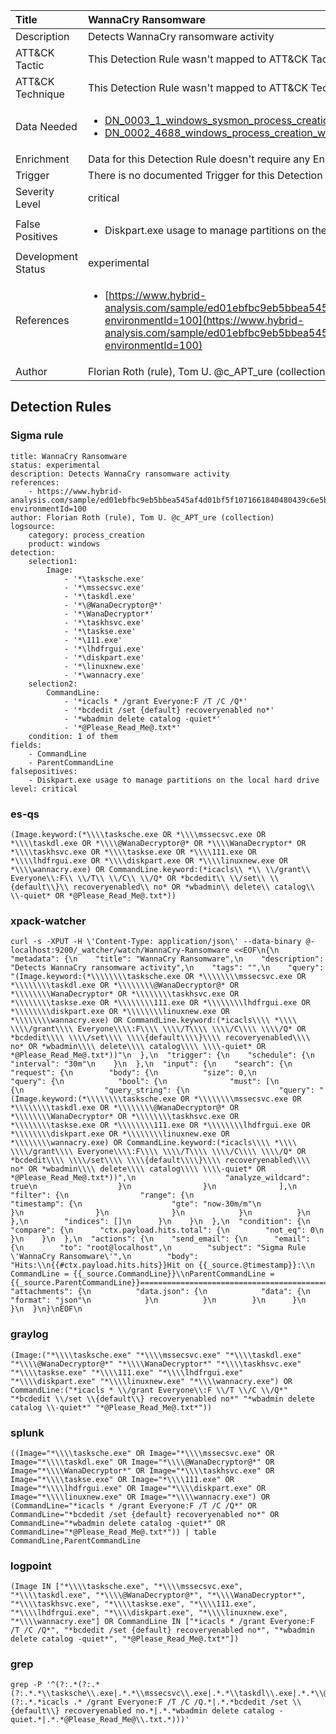| Title                | WannaCry Ransomware                                                                                                                                                 |
|:---------------------|:------------------------------------------------------------------------------------------------------------------------------------------------------------|
| Description          | Detects WannaCry ransomware activity                                                                                                                                           |
| ATT&amp;CK Tactic    |   This Detection Rule wasn't mapped to ATT&amp;CK Tactic yet  |
| ATT&amp;CK Technique |  This Detection Rule wasn't mapped to ATT&amp;CK Technique yet  |
| Data Needed          | <ul><li>[DN_0003_1_windows_sysmon_process_creation](../Data_Needed/DN_0003_1_windows_sysmon_process_creation.md)</li><li>[DN_0002_4688_windows_process_creation_with_commandline](../Data_Needed/DN_0002_4688_windows_process_creation_with_commandline.md)</li></ul>  |
| Enrichment           |  Data for this Detection Rule doesn't require any Enrichments.  |
| Trigger              |  There is no documented Trigger for this Detection Rule yet  |
| Severity Level       | critical |
| False Positives      | <ul><li>Diskpart.exe usage to manage partitions on the local hard drive</li></ul>  |
| Development Status   | experimental |
| References           | <ul><li>[https://www.hybrid-analysis.com/sample/ed01ebfbc9eb5bbea545af4d01bf5f1071661840480439c6e5babe8e080e41aa?environmentId=100](https://www.hybrid-analysis.com/sample/ed01ebfbc9eb5bbea545af4d01bf5f1071661840480439c6e5babe8e080e41aa?environmentId=100)</li></ul>  |
| Author               | Florian Roth (rule), Tom U. @c_APT_ure (collection) |


## Detection Rules

### Sigma rule

```
title: WannaCry Ransomware
status: experimental
description: Detects WannaCry ransomware activity
references:
    - https://www.hybrid-analysis.com/sample/ed01ebfbc9eb5bbea545af4d01bf5f1071661840480439c6e5babe8e080e41aa?environmentId=100
author: Florian Roth (rule), Tom U. @c_APT_ure (collection)
logsource:
    category: process_creation
    product: windows
detection:
    selection1:
        Image:
            - '*\tasksche.exe'
            - '*\mssecsvc.exe'
            - '*\taskdl.exe'
            - '*\@WanaDecryptor@*'
            - '*\WanaDecryptor*'
            - '*\taskhsvc.exe'
            - '*\taskse.exe'
            - '*\111.exe'
            - '*\lhdfrgui.exe'
            - '*\diskpart.exe'
            - '*\linuxnew.exe'
            - '*\wannacry.exe'
    selection2:
        CommandLine:
            - '*icacls * /grant Everyone:F /T /C /Q*'
            - '*bcdedit /set {default} recoveryenabled no*'
            - '*wbadmin delete catalog -quiet*'
            - '*@Please_Read_Me@.txt*'
    condition: 1 of them
fields:
    - CommandLine
    - ParentCommandLine
falsepositives:
    - Diskpart.exe usage to manage partitions on the local hard drive
level: critical

```





### es-qs
    
```
(Image.keyword:(*\\\\tasksche.exe OR *\\\\mssecsvc.exe OR *\\\\taskdl.exe OR *\\\\@WanaDecryptor@* OR *\\\\WanaDecryptor* OR *\\\\taskhsvc.exe OR *\\\\taskse.exe OR *\\\\111.exe OR *\\\\lhdfrgui.exe OR *\\\\diskpart.exe OR *\\\\linuxnew.exe OR *\\\\wannacry.exe) OR CommandLine.keyword:(*icacls\\ *\\ \\/grant\\ Everyone\\:F\\ \\/T\\ \\/C\\ \\/Q* OR *bcdedit\\ \\/set\\ \\{default\\}\\ recoveryenabled\\ no* OR *wbadmin\\ delete\\ catalog\\ \\-quiet* OR *@Please_Read_Me@.txt*))
```


### xpack-watcher
    
```
curl -s -XPUT -H \'Content-Type: application/json\' --data-binary @- localhost:9200/_watcher/watch/WannaCry-Ransomware <<EOF\n{\n  "metadata": {\n    "title": "WannaCry Ransomware",\n    "description": "Detects WannaCry ransomware activity",\n    "tags": "",\n    "query": "(Image.keyword:(*\\\\\\\\tasksche.exe OR *\\\\\\\\mssecsvc.exe OR *\\\\\\\\taskdl.exe OR *\\\\\\\\@WanaDecryptor@* OR *\\\\\\\\WanaDecryptor* OR *\\\\\\\\taskhsvc.exe OR *\\\\\\\\taskse.exe OR *\\\\\\\\111.exe OR *\\\\\\\\lhdfrgui.exe OR *\\\\\\\\diskpart.exe OR *\\\\\\\\linuxnew.exe OR *\\\\\\\\wannacry.exe) OR CommandLine.keyword:(*icacls\\\\ *\\\\ \\\\/grant\\\\ Everyone\\\\:F\\\\ \\\\/T\\\\ \\\\/C\\\\ \\\\/Q* OR *bcdedit\\\\ \\\\/set\\\\ \\\\{default\\\\}\\\\ recoveryenabled\\\\ no* OR *wbadmin\\\\ delete\\\\ catalog\\\\ \\\\-quiet* OR *@Please_Read_Me@.txt*))"\n  },\n  "trigger": {\n    "schedule": {\n      "interval": "30m"\n    }\n  },\n  "input": {\n    "search": {\n      "request": {\n        "body": {\n          "size": 0,\n          "query": {\n            "bool": {\n              "must": [\n                {\n                  "query_string": {\n                    "query": "(Image.keyword:(*\\\\\\\\tasksche.exe OR *\\\\\\\\mssecsvc.exe OR *\\\\\\\\taskdl.exe OR *\\\\\\\\@WanaDecryptor@* OR *\\\\\\\\WanaDecryptor* OR *\\\\\\\\taskhsvc.exe OR *\\\\\\\\taskse.exe OR *\\\\\\\\111.exe OR *\\\\\\\\lhdfrgui.exe OR *\\\\\\\\diskpart.exe OR *\\\\\\\\linuxnew.exe OR *\\\\\\\\wannacry.exe) OR CommandLine.keyword:(*icacls\\\\ *\\\\ \\\\/grant\\\\ Everyone\\\\:F\\\\ \\\\/T\\\\ \\\\/C\\\\ \\\\/Q* OR *bcdedit\\\\ \\\\/set\\\\ \\\\{default\\\\}\\\\ recoveryenabled\\\\ no* OR *wbadmin\\\\ delete\\\\ catalog\\\\ \\\\-quiet* OR *@Please_Read_Me@.txt*))",\n                    "analyze_wildcard": true\n                  }\n                }\n              ],\n              "filter": {\n                "range": {\n                  "timestamp": {\n                    "gte": "now-30m/m"\n                  }\n                }\n              }\n            }\n          }\n        },\n        "indices": []\n      }\n    }\n  },\n  "condition": {\n    "compare": {\n      "ctx.payload.hits.total": {\n        "not_eq": 0\n      }\n    }\n  },\n  "actions": {\n    "send_email": {\n      "email": {\n        "to": "root@localhost",\n        "subject": "Sigma Rule \'WannaCry Ransomware\'",\n        "body": "Hits:\\n{{#ctx.payload.hits.hits}}Hit on {{_source.@timestamp}}:\\n      CommandLine = {{_source.CommandLine}}\\nParentCommandLine = {{_source.ParentCommandLine}}================================================================================\\n{{/ctx.payload.hits.hits}}",\n        "attachments": {\n          "data.json": {\n            "data": {\n              "format": "json"\n            }\n          }\n        }\n      }\n    }\n  }\n}\nEOF\n
```


### graylog
    
```
(Image:("*\\\\tasksche.exe" "*\\\\mssecsvc.exe" "*\\\\taskdl.exe" "*\\\\@WanaDecryptor@*" "*\\\\WanaDecryptor*" "*\\\\taskhsvc.exe" "*\\\\taskse.exe" "*\\\\111.exe" "*\\\\lhdfrgui.exe" "*\\\\diskpart.exe" "*\\\\linuxnew.exe" "*\\\\wannacry.exe") OR CommandLine:("*icacls * \\/grant Everyone\\:F \\/T \\/C \\/Q*" "*bcdedit \\/set \\{default\\} recoveryenabled no*" "*wbadmin delete catalog \\-quiet*" "*@Please_Read_Me@.txt*"))
```


### splunk
    
```
((Image="*\\\\tasksche.exe" OR Image="*\\\\mssecsvc.exe" OR Image="*\\\\taskdl.exe" OR Image="*\\\\@WanaDecryptor@*" OR Image="*\\\\WanaDecryptor*" OR Image="*\\\\taskhsvc.exe" OR Image="*\\\\taskse.exe" OR Image="*\\\\111.exe" OR Image="*\\\\lhdfrgui.exe" OR Image="*\\\\diskpart.exe" OR Image="*\\\\linuxnew.exe" OR Image="*\\\\wannacry.exe") OR (CommandLine="*icacls * /grant Everyone:F /T /C /Q*" OR CommandLine="*bcdedit /set {default} recoveryenabled no*" OR CommandLine="*wbadmin delete catalog -quiet*" OR CommandLine="*@Please_Read_Me@.txt*")) | table CommandLine,ParentCommandLine
```


### logpoint
    
```
(Image IN ["*\\\\tasksche.exe", "*\\\\mssecsvc.exe", "*\\\\taskdl.exe", "*\\\\@WanaDecryptor@*", "*\\\\WanaDecryptor*", "*\\\\taskhsvc.exe", "*\\\\taskse.exe", "*\\\\111.exe", "*\\\\lhdfrgui.exe", "*\\\\diskpart.exe", "*\\\\linuxnew.exe", "*\\\\wannacry.exe"] OR CommandLine IN ["*icacls * /grant Everyone:F /T /C /Q*", "*bcdedit /set {default} recoveryenabled no*", "*wbadmin delete catalog -quiet*", "*@Please_Read_Me@.txt*"])
```


### grep
    
```
grep -P '^(?:.*(?:.*(?:.*.*\\tasksche\\.exe|.*.*\\mssecsvc\\.exe|.*.*\\taskdl\\.exe|.*.*\\@WanaDecryptor@.*|.*.*\\WanaDecryptor.*|.*.*\\taskhsvc\\.exe|.*.*\\taskse\\.exe|.*.*\\111\\.exe|.*.*\\lhdfrgui\\.exe|.*.*\\diskpart\\.exe|.*.*\\linuxnew\\.exe|.*.*\\wannacry\\.exe)|.*(?:.*.*icacls .* /grant Everyone:F /T /C /Q.*|.*.*bcdedit /set \\{default\\} recoveryenabled no.*|.*.*wbadmin delete catalog -quiet.*|.*.*@Please_Read_Me@\\.txt.*)))'
```



